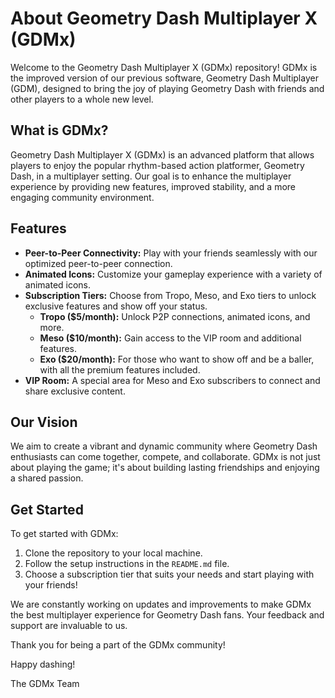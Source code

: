 # About Geometry Dash Multiplayer X (GDMx)

Welcome to the Geometry Dash Multiplayer X (GDMx) repository! GDMx is the improved version of our previous software, Geometry Dash Multiplayer (GDM), designed to bring the joy of playing Geometry Dash with friends and other players to a whole new level.

## What is GDMx?

Geometry Dash Multiplayer X (GDMx) is an advanced platform that allows players to enjoy the popular rhythm-based action platformer, Geometry Dash, in a multiplayer setting. Our goal is to enhance the multiplayer experience by providing new features, improved stability, and a more engaging community environment.

## Features

- **Peer-to-Peer Connectivity:** Play with your friends seamlessly with our optimized peer-to-peer connection.
- **Animated Icons:** Customize your gameplay experience with a variety of animated icons.
- **Subscription Tiers:** Choose from Tropo, Meso, and Exo tiers to unlock exclusive features and show off your status.
  - **Tropo ($5/month):** Unlock P2P connections, animated icons, and more.
  - **Meso ($10/month):** Gain access to the VIP room and additional features.
  - **Exo ($20/month):** For those who want to show off and be a baller, with all the premium features included.
- **VIP Room:** A special area for Meso and Exo subscribers to connect and share exclusive content.

## Our Vision

We aim to create a vibrant and dynamic community where Geometry Dash enthusiasts can come together, compete, and collaborate. GDMx is not just about playing the game; it's about building lasting friendships and enjoying a shared passion.

## Get Started

To get started with GDMx:
1. Clone the repository to your local machine.
2. Follow the setup instructions in the `README.md` file.
3. Choose a subscription tier that suits your needs and start playing with your friends!

We are constantly working on updates and improvements to make GDMx the best multiplayer experience for Geometry Dash fans. Your feedback and support are invaluable to us.

Thank you for being a part of the GDMx community!

Happy dashing!

The GDMx Team
